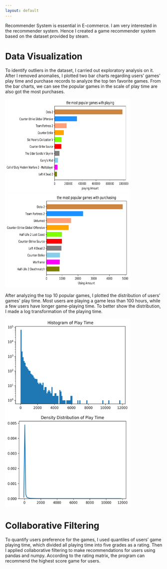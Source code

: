 ```yaml
---
layout: default
---
```


Recommender System is essential in E-commerce. I am very interested in the recommender system. Hence I created a game recommender system based on the dataset provided by steam.

# Data Visualization

To identify outliers in the dataset, I carried out exploratory analysis on it. After I removed anomalies, I plotted two bar charts regarding users’ games' play time and purchase records to analyze the top ten favorite games. From the bar charts, we can see the popular games in the scale of play time are also got the most purchases.


<img src = "/figures/recommenderSystem/game_play_char.png" alt = "game playing bar chart" style="width:400px;height:300px;">


<img src = "/figures/recommenderSystem/game_purchase_char.png" alt = "game purchasing bar chart" style="width:400px;height:300px;">

After analyzing the top 10 popular games, I plotted the distribution of users’ games' play time. Most users are playing a game less than 100 hours, while a few users have longer game-playing time. To better show the distribution, I made a log transformation of the playing time.
 
<img src = "/figures/recommenderSystem/play_time_histogram.png" alt = "game playing histogram" style="width:400px;height:300px;">

<img src = "/figures/recommenderSystem/play_time_density.png" alt = "game playing time density" style="width:400px;height:300px;">


# Collaborative Filtering
To quantify users preference for the games, I used quantiles of users’ game playing time, which divided all playing time into five grades as a rating. Then I applied collaborative filtering to make recommendations for users using pandas and numpy. According to the rating matrix, the program can recommend the highest score game for users.
